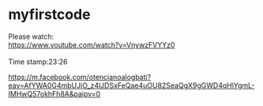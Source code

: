 # myfirstcode

Please watch:<br>
https://www.youtube.com/watch?v=VnywzFVYYz0
<br>
<br>
Time stamp:23:26



https://m.facebook.com/otencianoalogbati?eav=AfYWA0G4mbUJjO_z4lJDSxFeQae4uOU82SeaQgX9gGWD4qHlYgmL-IMHwQ57okhFh8A&paipv=0

